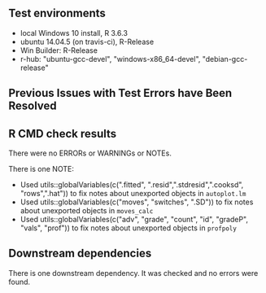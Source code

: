 ## Test environments
* local Windows 10 install, R 3.6.3
* ubuntu 14.04.5 (on travis-ci), R-Release
* Win Builder: R-Release
* r-hub: "ubuntu-gcc-devel", "windows-x86_64-devel", "debian-gcc-release"

## Previous Issues with Test Errors have Been Resolved

## R CMD check results
There were no ERRORs or WARNINGs or NOTEs. 

There is one NOTE:
* Used utils::globalVariables(c(".fitted", ".resid",".stdresid",".cooksd",
"rows",".hat")) to fix notes about unexported objects in `autoplot.lm`
* Used utils::globalVariables(c("moves", "switches", ".SD")) to fix notes about 
unexported objects in `moves_calc`
* Used utils::globalVariables(c("adv", "grade", "count", "id", "gradeP", 
"vals", "prof")) to fix notes about unexported objects in `profpoly`


## Downstream dependencies
There is one downstream dependency. It was checked and no errors were found.